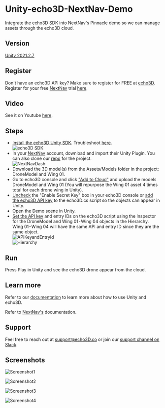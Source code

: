 # Unity-echo3D-NextNav-Demo
Integrate the echo3D SDK into NextNav's Pinnacle demo so we can manage assets through the echo3D cloud.

## Version
[Unity 2021.2.7](https://unity3d.com/get-unity/download/archive)

## Register
Don't have an echo3D API key? Make sure to register for FREE at [echo3D](https://console.echo3D.co/#/auth/register). <br>
Register for your free [NextNav](https://partner.nextnav.com/PartnerPortalRegisterNN?startURL=/s/&utm_campaign=Echo3D%20Portal%20Registrations&utm_source=echo3d&utm_medium=landing%20page) trial [here](https://partner.nextnav.com/PartnerPortalRegisterNN?startURL=/s/&utm_campaign=Echo3D%20Portal%20Registrations&utm_source=echo3d&utm_medium=landing%20page).

## Video
See it on Youtube [here](https://youtu.be/aDTd2pvtn-g).

## Steps
* [Install the echo3D Unity SDK](https://docs.echo3D.co/unity/installation). Troubleshoot [here](https://medium.com/r/?url=https%3A%2F%2Fdocs.echo3d.co%2Funity%2Ftroubleshooting%23im-getting-a-newtonsoft.json.dll-error-in-unity). <br>
![echo3D SDK](https://user-images.githubusercontent.com/99516371/186556619-ffdab024-bee3-40f8-8876-d5210de03603.png)
* In your [NextNav](https://partner.nextnav.com/PartnerPortalRegisterNN?startURL=/s/&utm_campaign=Echo3D%20Portal%20Registrations&utm_source=echo3d&utm_medium=landing%20page) account, download and import their Unity Plugin. You can also clone our [repo](https://github.com/echo3Dco/Unity-echo3D-NextNav-Demo/) for the project. <br>
![NextNavDash](https://user-images.githubusercontent.com/99516371/186556566-ef7e25cb-5811-4757-83ed-d77126c9ea2d.png)
* Download the 3D model(s) from the Assets/Models folder in the project: DroneModel and Wing 01.
* Go to echo3D console and click ["Add to Cloud"](https://docs.echo3D.co/quickstart/add-a-3d-model) and upload the models DroneModel and Wing 01 (You will repurpose the Wing 01 asset 4 times total for each drone wing in Unity).
* [Uncheck](https://docs.echo3d.co/web-console/deliver-pages/security-page) the "Enable Secret Key" box in your echo3D console or [add the echo3D API key](https://docs.echo3d.co/unity/using-the-sdk) to the echo3D.cs script so the objects can appear in Unity.
* Open the Demo scene in Unity.
* [Set the API key](https://docs.echo3D.co/unity/using-the-sdk) and entry IDs on the echo3D script using the Inspector for the DroneModel and Wing 01 - Wing 04 objects in the Hierarchy. Wing 01 - Wing 04 will have the same API and entry ID since they are the same object. <br>
 ![APIKeyandEntryId](https://user-images.githubusercontent.com/99516371/186558297-4e4fad1a-bdd0-4a79-ad23-967800b44115.png)<br>
 ![Hierarchy](https://user-images.githubusercontent.com/99516371/186558308-f3ea600e-8aea-46c7-91f7-ce021aa057ed.png)<br>

## Run
Press Play in Unity and see the echo3D drone appear from the cloud.

## Learn more
Refer to our [documentation](https://docs.echo3D.co/unity/) to learn more about how to use Unity and echo3D.

Refer to [NextNav's](https://partner.nextnav.com/PartnerPortalRegisterNN?startURL=/s/&utm_campaign=Echo3D%20Portal%20Registrations&utm_source=echo3d&utm_medium=landing%20page) documentation.

## Support
Feel free to reach out at [support@echo3D.co](mailto:support@echo3D.co) or join our [support channel on Slack](https://go.echo3D.co/join). 

## Screenshots
![Screenshot1](https://user-images.githubusercontent.com/99516371/186558505-8596fc9f-ee39-48cd-bc39-1ac44d4691b3.png)<br>

![Screenshot2](https://user-images.githubusercontent.com/99516371/186558514-7cfd169f-6070-444d-a442-2c8e69d5eecc.png)<br>

![Screenshot3](https://user-images.githubusercontent.com/99516371/186558522-7a4b53c8-c803-4ef8-9aa0-c938a31f6b2e.png)<br>

![Screenshot4](https://user-images.githubusercontent.com/99516371/186558528-acea1df9-b8de-46ea-bc0a-1c138a9e4176.png)<br>


